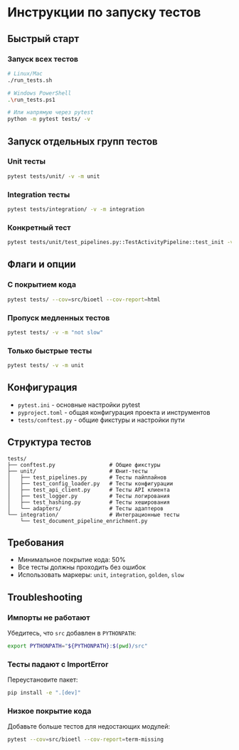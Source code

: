 # Инструкции по запуску тестов

## Быстрый старт

### Запуск всех тестов
```bash
# Linux/Mac
./run_tests.sh

# Windows PowerShell
.\run_tests.ps1

# Или напрямую через pytest
python -m pytest tests/ -v
```

## Запуск отдельных групп тестов

### Unit тесты
```bash
pytest tests/unit/ -v -m unit
```

### Integration тесты
```bash
pytest tests/integration/ -v -m integration
```

### Конкретный тест
```bash
pytest tests/unit/test_pipelines.py::TestActivityPipeline::test_init -v
```

## Флаги и опции

### С покрытием кода
```bash
pytest tests/ --cov=src/bioetl --cov-report=html
```

### Пропуск медленных тестов
```bash
pytest tests/ -v -m "not slow"
```

### Только быстрые тесты
```bash
pytest tests/ -v -m unit
```

## Конфигурация

- `pytest.ini` - основные настройки pytest
- `pyproject.toml` - общая конфигурация проекта и инструментов
- `tests/conftest.py` - общие фикстуры и настройки пути

## Структура тестов

```
tests/
├── conftest.py                 # Общие фикстуры
├── unit/                       # Юнит-тесты
│   ├── test_pipelines.py       # Тесты пайплайнов
│   ├── test_config_loader.py   # Тесты конфигурации
│   ├── test_api_client.py      # Тесты API клиента
│   ├── test_logger.py          # Тесты логирования
│   ├── test_hashing.py         # Тесты хеширования
│   └── adapters/               # Тесты адаптеров
└── integration/                # Интеграционные тесты
    └── test_document_pipeline_enrichment.py
```

## Требования

- Минимальное покрытие кода: 50%
- Все тесты должны проходить без ошибок
- Использовать маркеры: `unit`, `integration`, `golden`, `slow`

## Troubleshooting

### Импорты не работают
Убедитесь, что `src` добавлен в `PYTHONPATH`:
```bash
export PYTHONPATH="${PYTHONPATH}:$(pwd)/src"
```

### Тесты падают с ImportError
Переустановите пакет:
```bash
pip install -e ".[dev]"
```

### Низкое покрытие кода
Добавьте больше тестов для недостающих модулей:
```bash
pytest --cov=src/bioetl --cov-report=term-missing
```

